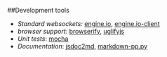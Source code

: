 ##Development tools

* _Standard websockets:_ [engine.io](https://github.com/Automattic/engine.io), [engine.io-client](https://github.com/Automattic/engine.io-client)
* _browser support:_ [browserify](https://github.com/substack/node-browserify), [uglifyjs](https://github.com/mishoo/UglifyJS)
* _Unit tests_: [mocha](https://github.com/visionmedia/mocha)
* _Documentation_: [jsdoc2md](https://github.com/75lb/jsdoc-to-markdown), [markdown-pp.py](https://github.com/jreese/markdown-pp)

